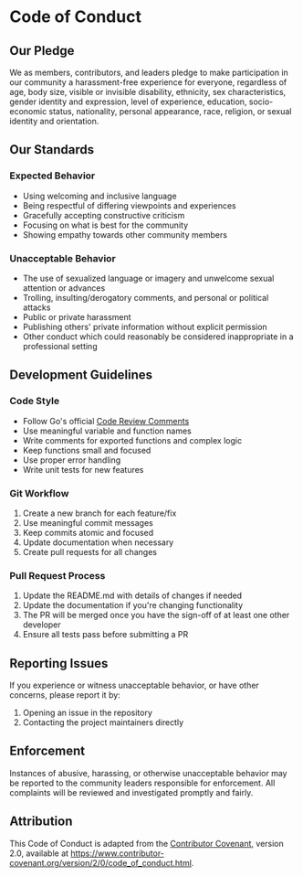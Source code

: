 # Code of Conduct

## Our Pledge

We as members, contributors, and leaders pledge to make participation in our
community a harassment-free experience for everyone, regardless of age, body
size, visible or invisible disability, ethnicity, sex characteristics, gender
identity and expression, level of experience, education, socio-economic status,
nationality, personal appearance, race, religion, or sexual identity
and orientation.

## Our Standards

### Expected Behavior

- Using welcoming and inclusive language
- Being respectful of differing viewpoints and experiences
- Gracefully accepting constructive criticism
- Focusing on what is best for the community
- Showing empathy towards other community members

### Unacceptable Behavior

- The use of sexualized language or imagery and unwelcome sexual attention or advances
- Trolling, insulting/derogatory comments, and personal or political attacks
- Public or private harassment
- Publishing others' private information without explicit permission
- Other conduct which could reasonably be considered inappropriate in a professional setting

## Development Guidelines

### Code Style

- Follow Go's official [Code Review Comments](https://github.com/golang/go/wiki/CodeReviewComments)
- Use meaningful variable and function names
- Write comments for exported functions and complex logic
- Keep functions small and focused
- Use proper error handling
- Write unit tests for new features

### Git Workflow

1. Create a new branch for each feature/fix
2. Use meaningful commit messages
3. Keep commits atomic and focused
4. Update documentation when necessary
5. Create pull requests for all changes

### Pull Request Process

1. Update the README.md with details of changes if needed
2. Update the documentation if you're changing functionality
3. The PR will be merged once you have the sign-off of at least one other developer
4. Ensure all tests pass before submitting a PR

## Reporting Issues

If you experience or witness unacceptable behavior, or have other concerns, please report it by:

1. Opening an issue in the repository
2. Contacting the project maintainers directly

## Enforcement

Instances of abusive, harassing, or otherwise unacceptable behavior may be
reported to the community leaders responsible for enforcement. All
complaints will be reviewed and investigated promptly and fairly.

## Attribution

This Code of Conduct is adapted from the [Contributor Covenant](https://www.contributor-covenant.org),
version 2.0, available at
https://www.contributor-covenant.org/version/2/0/code_of_conduct.html. 
